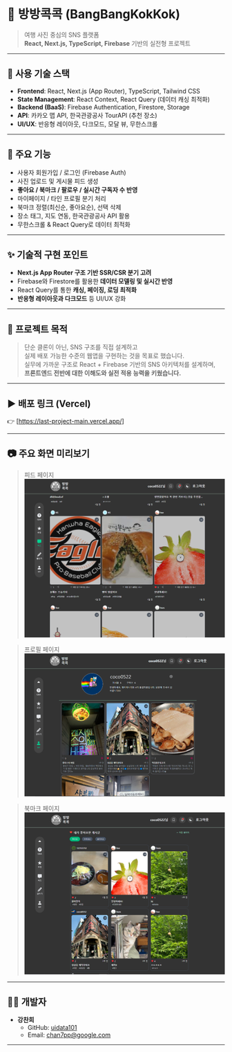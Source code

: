 # 🧭 방방콕콕 (BangBangKokKok)

> 여행 사진 중심의 SNS 플랫폼  
> **React, Next.js, TypeScript, Firebase** 기반의 실전형 프로젝트

---

## 🔧 사용 기술 스택

- **Frontend**: React, Next.js (App Router), TypeScript, Tailwind CSS
- **State Management**: React Context, React Query (데이터 캐싱 최적화)
- **Backend (BaaS)**: Firebase Authentication, Firestore, Storage
- **API**: 카카오 맵 API, 한국관광공사 TourAPI (추천 장소)
- **UI/UX**: 반응형 레이아웃, 다크모드, 모달 뷰, 무한스크롤

---

## 📌 주요 기능

- 사용자 회원가입 / 로그인 (Firebase Auth)
- 사진 업로드 및 게시물 피드 생성
- **좋아요 / 북마크 / 팔로우 / 실시간 구독자 수 반영**
- 마이페이지 / 타인 프로필 분기 처리
- 북마크 정렬(최신순, 좋아요순), 선택 삭제
- 장소 태그, 지도 연동, 한국관광공사 API 활용
- 무한스크롤 & React Query로 데이터 최적화

---

## ✨ 기술적 구현 포인트

- **Next.js App Router 구조 기반 SSR/CSR 분기 고려**
- Firebase와 Firestore를 활용한 **데이터 모델링 및 실시간 반영**
- React Query를 통한 **캐싱, 페이징, 로딩 최적화**
- **반응형 레이아웃과 다크모드** 등 UI/UX 강화

---

## 🎯 프로젝트 목적

> 단순 클론이 아닌, SNS 구조를 직접 설계하고  
> 실제 배포 가능한 수준의 웹앱을 구현하는 것을 목표로 했습니다.  
> 실무에 가까운 구조로 React + Firebase 기반의 SNS 아키텍처를 설계하며,  
> **프론트엔드 전반에 대한 이해도와 실전 적용 능력을 키웠습니다.**

---

## ▶️ 배포 링크 (Vercel)

👉 [https://last-project-main.vercel.app/]

---

## 📷 주요 화면 미리보기

> 피드 페이지
> ![alt text](image-1.png)

> 프로필 페이지
> ![alt text](image.png)

> 북마크 페이지
> ![alt text](image-2.png)

---

## 🧑‍💻 개발자

- **강찬희**
  - GitHub: [uidata101](https://github.com/uidata11/lastProjectMeme)
  - Email: chan7pp@google.com

---

